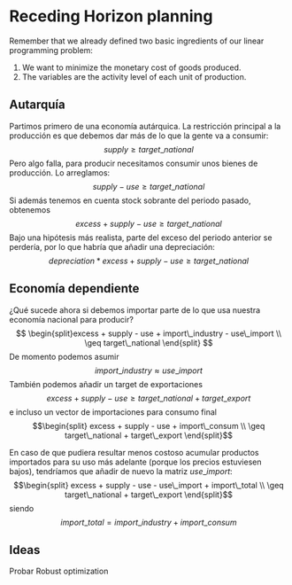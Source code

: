 # Receding Horizon planning

Remember that we already defined two basic ingredients of our linear programming problem:
1. We want to minimize the monetary cost of goods produced.
2. The variables are the activity level of each unit of production.

## Autarquía

Partimos primero de una economía autárquica. La restricción principal a la producción es que debemos dar más de lo que la gente va a consumir:
$$supply \geq target\_national$$
Pero algo falla, para producir necesitamos consumir unos bienes de producción. Lo arreglamos:
$$supply - use \geq target\_national$$
Si además tenemos en cuenta stock sobrante del periodo pasado, obtenemos
$$excess + supply - use \geq target\_national$$
Bajo una hipótesis más realista, parte del exceso del periodo anterior se perdería, por lo que habría que añadir una depreciación:
$$depreciation * excess + supply - use \geq target\_national$$


## Economía dependiente

¿Qué sucede ahora si debemos importar parte de lo que usa nuestra economía nacional para producir?
$$
\begin{split}excess + supply - use + import\_industry - use\_import \\
\geq target\_national
\end{split}
$$
De momento podemos asumir
$$import\_industry \approx use\_import$$
También podemos añadir un target de exportaciones
$$excess + supply - use \geq target\_national + target\_export$$
e incluso un vector de importaciones para consumo final
$$\begin{split} excess + supply - use + import\_consum \\
\geq target\_national + target\_export \end{split}$$

En caso de que pudiera resultar menos costoso acumular productos importados para su uso más adelante (porque los precios estuviesen bajos), tendríamos que añadir de nuevo la matriz $use\_import$:
$$\begin{split} excess + supply - use - use\_import + import\_total \\
\geq target\_national + target\_export \end{split}$$
siendo 
$$import\_total = import\_industry + import\_consum$$


## Ideas

Probar Robust optimization